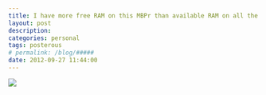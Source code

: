 ```yaml
---
title: I have more free RAM on this MBPr than available RAM on all the previous computers I’ve ever owned, combined.
layout: post
description:  
categories: personal
tags: posterous
# permalink: /blog/#####
date: 2012-09-27 11:44:00
---
```


![](/img/2012/09/44728087-image.jpg)
